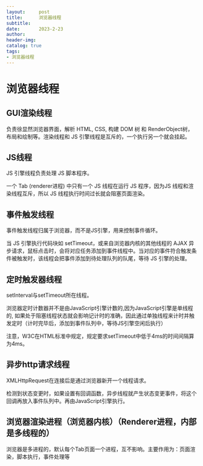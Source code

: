 ```yaml
---
layout:     post
title:      浏览器线程
subtitle:   
date:       2023-2-23
author:     
header-img:
catalog: true
tags:
- 浏览器线程
---
```

# 浏览器线程
## GUI渲染线程
负责徐显然浏览器界面，解析 HTML, CSS, 构建 DOM 树 和 RenderObject树，布局和绘制等。渲染线程和 JS 引擎线程是互斥的，一个执行另一个就会挂起。

## JS线程
JS 引擎线程负责处理 JS 脚本程序。

一个 Tab (renderer进程) 中只有一个 JS 线程在运行 JS 程序，因为JS 线程和渲染线程互斥，所以 JS 线程执行时间过长就会阻塞页面渲染。

## 事件触发线程
事件触发线程归属于浏览器，而不是JS引擎，用来控制事件循环。

当 JS 引擎执行代码块如 setTimeout，或来自浏览器内核的其他线程的 AJAX 异步请求，鼠标点击时，会将对应任务添加到事件线程中。当对应的事件符合触发条件被触发时，该线程会把事件添加到待处理队列的队尾，等待 JS 引擎的处理。

## 定时触发器线程
setInterval与setTimeout所在线程。

浏览器定时计数器并不是由JavaScript引擎计数的,因为JavaScript引擎是单线程的, 如果处于阻塞线程状态就会影响记计时的准确，因此通过单独线程来计时并触发定时（计时完毕后，添加到事件队列中，等待JS引擎空闲后执行）

注意，W3C在HTML标准中规定，规定要求setTimeout中低于4ms的时间间隔算为4ms。

## 异步http请求线程
XMLHttpRequest在连接后是通过浏览器新开一个线程请求。

检测到状态变更时，如果设置有回调函数，异步线程就产生状态变更事件，将这个回调再放入事件队列中。再由JavaScript引擎执行。

## 浏览器渲染进程（浏览器内核）（Renderer进程，内部是多线程的）
浏览器是多进程的，默认每个Tab页面一个进程，互不影响。主要作用为：页面渲染，脚本执行，事件处理等
